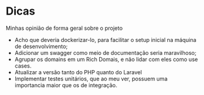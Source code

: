 # Dicas
Minhas opinião de forma geral sobre o projeto

- Acho que deveria dockerizar-lo, para facilitar o setup inicial na máquina de desenvolvimento;
- Adicionar um swagger como meio de documentação seria maravilhoso;
- Agrupar os domains em um Rich Domais, e não lidar com eles como use cases.
- Atualizar a versão tanto do PHP quanto do Laravel
- Implementar testes unitários, que ao meu ver, possuem uma importancia maior que os de integração.